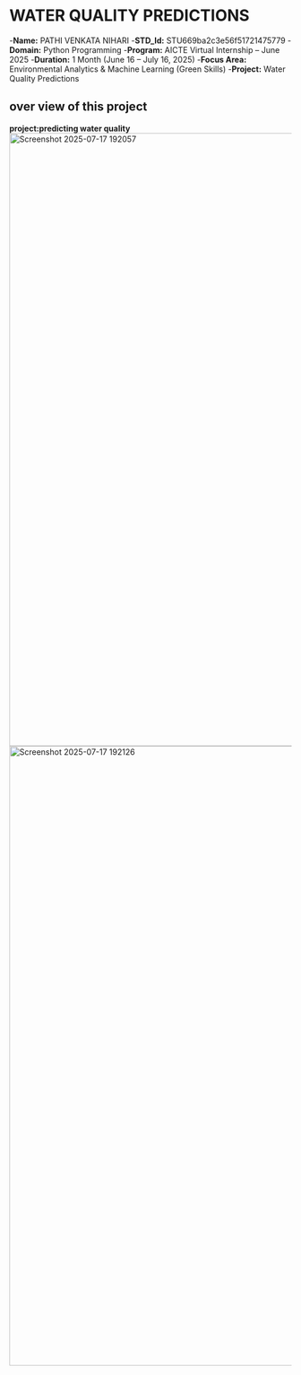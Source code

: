 # WATER QUALITY PREDICTIONS 
-**Name:** PATHI VENKATA NIHARI
-**STD_Id:** STU669ba2c3e56f51721475779
-**Domain:** Python Programming
-**Program:** AICTE Virtual Internship – June 2025
-**Duration:** 1 Month (June 16 – July 16, 2025)
-**Focus Area:** Environmental Analytics & Machine Learning (Green Skills)
-**Project:** Water Quality Predictions

## over view of this project

**project:predicting water quality**
<img width="1919" height="1094" alt="Screenshot 2025-07-17 192057" src="https://github.com/user-attachments/assets/b096f99d-821f-4961-bf22-0fa516783154" />
<img width="1903" height="1106" alt="Screenshot 2025-07-17 192126" src="https://github.com/user-attachments/assets/df6e28ca-0267-4793-bcbd-9819ed764cc7" />

